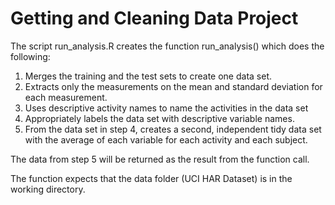 Getting and Cleaning Data Project
==============

The script run\_analysis.R creates the function run\_analysis() which does the following:
1. Merges the training and the test sets to create one data set.
2. Extracts only the measurements on the mean and standard deviation for each measurement. 
3. Uses descriptive activity names to name the activities in the data set
4. Appropriately labels the data set with descriptive variable names. 
5. From the data set in step 4, creates a second, independent tidy data set with the average of each variable for each activity and each subject.

The data from step 5 will be returned as the result from the function call.

The function expects that the data folder (UCI HAR Dataset) is in the working directory.